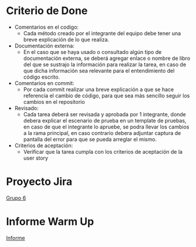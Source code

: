 # Criterio de Done

- Comentarios en el codigo: 
    - Cada método creado por el integrante del equipo debe tener una breve explicación de lo que realiza. 
- Documentación externa: 
    - En el caso que se haya usado o consultado algún tipo de documentación externa, se deberá agregar enlace o nombre de libro del que se sustrajo la información para realizar la tarea, en caso de que dicha información sea relevante para el entendimiento del código escrito.
- Comentarios en commit:
    - Por cada commit realizar una breve explicación a que se hace referencia el cambio de código, para que sea más sencillo seguir los cambios en el repositorio
- Revisado: 
    - Cada tarea deberá ser  revisada y aprobada por 1 integrante, donde debera explicar el escenario de prueba en un template de pruebas, en caso de que el integrante lo apruebe, se podra llevar los cambios a la rama principal, en caso contrario debera adjuntar captura de pantalla del error para que se pueda arreglar el mismo.
- Criterios de aceptación:
    - Verificar que la tarea cumpla con los criterios de aceptación de la user story


# Proyecto Jira
[Grupo 6](https://grupo6metodologia.atlassian.net/jira/software/projects/GTM/boards/1/backlog)


# Informe Warm Up
[Informe](https://docs.google.com/document/d/1ms0dDyjWwpZTzBJkt-hlvLh79O-BHUzBwgnxRHH65X0/edit?usp=sharing)
